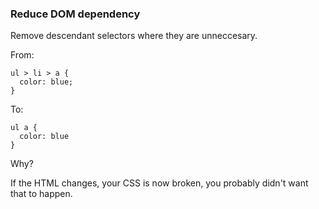 ### Reduce DOM dependency

Remove descendant selectors where they are unneccesary.

From:
```
ul > li > a {
  color: blue;
}
```

To:
```
ul a {
  color: blue
}
```

Why?

If the HTML changes, your CSS is now broken, you probably didn't want that to happen.

